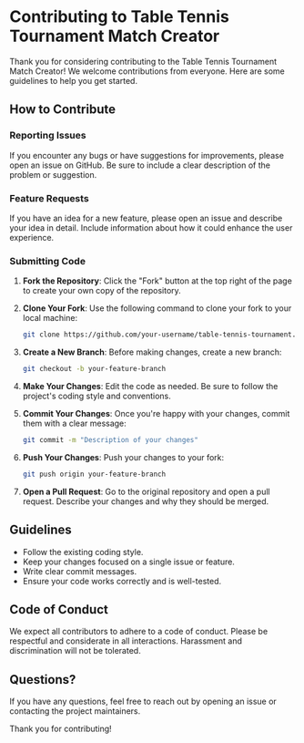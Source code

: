 # Contributing to Table Tennis Tournament Match Creator

Thank you for considering contributing to the Table Tennis Tournament Match Creator! We welcome contributions from everyone. Here are some guidelines to help you get started.

## How to Contribute

### Reporting Issues
If you encounter any bugs or have suggestions for improvements, please open an issue on GitHub. Be sure to include a clear description of the problem or suggestion.

### Feature Requests
If you have an idea for a new feature, please open an issue and describe your idea in detail. Include information about how it could enhance the user experience.

### Submitting Code
1. **Fork the Repository**: Click the "Fork" button at the top right of the page to create your own copy of the repository.
   
2. **Clone Your Fork**: Use the following command to clone your fork to your local machine:
   ```bash
   git clone https://github.com/your-username/table-tennis-tournament.git
   ```
   
3. **Create a New Branch**: Before making changes, create a new branch:
   ```bash
   git checkout -b your-feature-branch
   ```

4. **Make Your Changes**: Edit the code as needed. Be sure to follow the project's coding style and conventions.

5. **Commit Your Changes**: Once you're happy with your changes, commit them with a clear message:
   ```bash
   git commit -m "Description of your changes"
   ```

6. **Push Your Changes**: Push your changes to your fork:
   ```bash
   git push origin your-feature-branch
   ```

7. **Open a Pull Request**: Go to the original repository and open a pull request. Describe your changes and why they should be merged.

## Guidelines
- Follow the existing coding style.
- Keep your changes focused on a single issue or feature.
- Write clear commit messages.
- Ensure your code works correctly and is well-tested.

## Code of Conduct
We expect all contributors to adhere to a code of conduct. Please be respectful and considerate in all interactions. Harassment and discrimination will not be tolerated.

## Questions?
If you have any questions, feel free to reach out by opening an issue or contacting the project maintainers.

Thank you for contributing!
